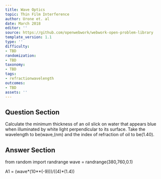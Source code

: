 ```yaml
---
title: Wave Optics
topic: Thin Film Interference
author: Urone et. al
date: March 2018
editor: ''
source: https://github.com/openwebwork/webwork-open-problem-library
template_version: 1.1
type: ''
difficulty:
- TBD
randomization:
- TBD
taxonomy:
- TBD
tags:
- refractionwavelength
outcomes:
- TBD
assets: ''
---
```


## Question Section 

Calculate the minimum thickness of an oil slick on water that appears blue when illuminated by white light perpendicular to its surface. Take the wavelength to be(wave,(nm) and the index of refraction of oil to be(1.40).



## Answer Section

from random import randrange
wave = randrange(380,760,0.1)

A1 = (wave*(10**(-9)))/((4)*(1.4))